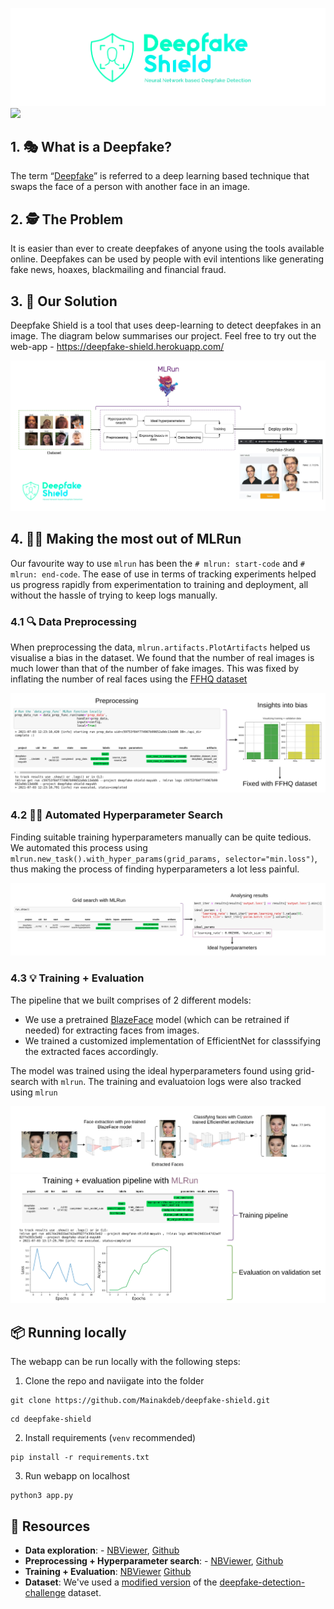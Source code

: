 ![](/assets/deepfake-shield-banner-wide.png)
[![](https://img.shields.io/badge/heroku-deployed-green)](https://deepfake-shield.herokuapp.com/)

## 1. :performing_arts: What is a Deepfake?
The term “[Deepfake](https://en.wikipedia.org/wiki/Deepfake)” is referred to a deep learning based technique that swaps the face of a person with another face in an image.

## 2. :detective: The Problem 
It is easier than ever to create deepfakes of anyone using the tools available online. Deepfakes can be used by people with evil intentions like generating fake news, hoaxes, blackmailing and financial fraud.

## 3. :dart: Our Solution
Deepfake Shield is a tool that uses deep-learning to detect deepfakes in an image. The diagram below summarises our project. Feel free to try out the web-app - https://deepfake-shield.herokuapp.com/

![](/assets/summary.png)

## 4. 🧙‍♂️ Making the most out of MLRun 

Our favourite way to use `mlrun` has been the `# mlrun: start-code` and  `# mlrun: end-code`. The ease of use in terms of tracking experiments helped us progress rapidly from experimentation to training and deployment, all without the hassle of trying to keep logs manually.


### 4.1 :mag: Data Preprocessing

When preprocessing the data, `mlrun.artifacts.PlotArtifacts` helped us visualise a bias in the dataset. We found that the number of real images is much lower than that of the number of fake images. This was fixed by inflating the number of real faces using the [FFHQ dataset](https://github.com/NVlabs/ffhq-dataset)

![](/assets/mlrun_util_preprocessing.png)

### 4.2 🧑‍🔬 Automated Hyperparameter Search
Finding suitable training hyperparameters manually can be quite tedious. We automated this process using `mlrun.new_task().with_hyper_params(grid_params, selector="min.loss")`, thus making the process of finding hyperparameters a lot less painful.

![](/assets/mlrun_util_grid_search.png)


### 4.3 💡 Training + Evaluation 

The pipeline that we built comprises of 2 different models:
* We use a pretrained [BlazeFace](https://github.com/hollance/BlazeFace-PyTorch) model (which can be retrained if needed) for extracting faces from images.
* We trained a customized implementation of EfficientNet for classsifying the extracted faces accordingly. 

The model was trained using the ideal hyperparameters found using grid-search with `mlrun`. The training and evaluatoion logs were also tracked using `mlrun`

![](/assets/pred_pipeline.png)
![](/assets/mlrun_util_train.png)

## 📦 Running locally

The webapp can be run locally with the following steps:
1. Clone the repo and naviigate into the folder 

  ```
  git clone https://github.com/Mainakdeb/deepfake-shield.git
  ```

```
cd deepfake-shield
```

2. Install requirements (`venv` recommended)

```
pip install -r requirements.txt
```

3. Run webapp on localhost

```
python3 app.py
```
  

## 📗 Resources

* **Data exploration**: - [NBViewer](https://nbviewer.jupyter.org/github/Mainakdeb/deepfake-shield/blob/main/notebooks/preprocess_and_explore_data.ipynb), [Github](https://github.com/Mainakdeb/deepfake-shield/blob/main/notebooks/preprocess_and_explore_data.ipynb)
* **Preprocessing + Hyperparameter search**: - [NBViewer](https://nbviewer.jupyter.org/github/Mainakdeb/deepfake-shield/blob/main/notebooks/train_deep_shield_model.ipynb), [Github](https://github.com/Mainakdeb/deepfake-shield/blob/main/notebooks/train_deep_shield_model.ipynb)
* **Training + Evaluation**: [NBViewer]() [Github]()
* **Dataset**: We've used a [modified version](https://www.kaggle.com/unkownhihi/deepfake) of the [deepfake-detection-challenge](https://www.kaggle.com/c/deepfake-detection-challenge) dataset.
